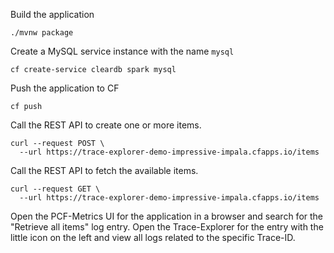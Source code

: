 Build the application
```
./mvnw package
```

Create a MySQL service instance with the name `mysql`
```
cf create-service cleardb spark mysql
```

Push the application to CF
```
cf push
```

Call the REST API to create one or more items.
```
curl --request POST \
  --url https://trace-explorer-demo-impressive-impala.cfapps.io/items
```

Call the REST API to fetch the available items.
```
curl --request GET \
  --url https://trace-explorer-demo-impressive-impala.cfapps.io/items
```

Open the PCF-Metrics UI for the application in a browser and search for the "Retrieve all items" log entry.
Open the Trace-Explorer for the entry with the little icon on the left and view all logs related to the specific Trace-ID.